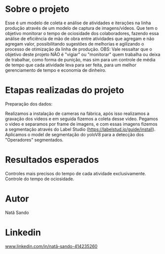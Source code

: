 # Sobre o projeto
Esse é um modelo de coleta e análise de atividades e iterações na linha produção através de um modelo de captura de imagens/vídeos. Que tem o objetivo  monitorar o tempo de ociosidade dos colaboradores, fazendo essa análise de eficiência de mão de obra entre atividades que agregam e não agregam valor, possibilitando sugestões de melhorias e agilizando o processo de otimização da linha de produção. OBS: Vale ressaltar que o objetivo deste projeto NÃO é "vigiar" ou "monitorar" quem trabalha ou deixa de trabalhar, como forma de punição, mas sim para um controle de média de tempo que cada atividade leva para ser feita, para um melhor gerenciamento de tempo e economia de dinheiro.


# Etapas realizadas do projeto
Preparação dos dados:

Realizamos a instalação de cameras na fábrica, após isso realizamos a gravação dos videos e em seguida fizemos a coleta desse video. Pegamos o video e separamos por frame de imagens, e com essas imagens fizemos a segmentação através do 
Label Studio (https://labelstud.io/guide/install). Aplicamos o model de segmentação do yoloV8 para a detecção dos "Operadores" segmentados.

# Resultados esperados

Controles mais precisos do tempo de cada atividade exclusivamente.
Controle do tempo de ociosidade.



# Autor
Natã Sando

# Linkedin
www.linkedin.com/in/natã-sando-414235260
